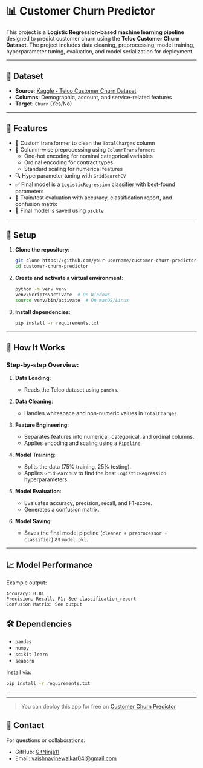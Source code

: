 # 📊 Customer Churn Predictor

This project is a **Logistic Regression-based machine learning pipeline** designed to predict customer churn using the **Telco Customer Churn Dataset**. The project includes data cleaning, preprocessing, model training, hyperparameter tuning, evaluation, and model serialization for deployment.

---

## 📁 Dataset

- **Source**: [Kaggle - Telco Customer Churn Dataset](https://www.kaggle.com/blastchar/telco-customer-churn)
- **Columns**: Demographic, account, and service-related features
- **Target**: `Churn` (Yes/No)

---

## 📌 Features

- 🧹 Custom transformer to clean the `TotalCharges` column
- 🧼 Column-wise preprocessing using `ColumnTransformer`:
  - One-hot encoding for nominal categorical variables
  - Ordinal encoding for contract types
  - Standard scaling for numerical features
- 🔍 Hyperparameter tuning with `GridSearchCV`
- ✅ Final model is a `LogisticRegression` classifier with best-found parameters
- 🧪 Train/test evaluation with accuracy, classification report, and confusion matrix
- 💾 Final model is saved using `pickle`

---

## 🔧 Setup

1. **Clone the repository**:
   ```bash
   git clone https://github.com/your-username/customer-churn-predictor.git
   cd customer-churn-predictor


2. **Create and activate a virtual environment**:

   ```bash
   python -m venv venv
   venv\Scripts\activate  # On Windows
   source venv/bin/activate  # On macOS/Linux
   ```

3. **Install dependencies**:

   ```bash
   pip install -r requirements.txt
   ```

---

## 🧠 How It Works

### Step-by-step Overview:

1. **Data Loading**:

   * Reads the Telco dataset using `pandas`.

2. **Data Cleaning**:

   * Handles whitespace and non-numeric values in `TotalCharges`.

3. **Feature Engineering**:

   * Separates features into numerical, categorical, and ordinal columns.
   * Applies encoding and scaling using a `Pipeline`.

4. **Model Training**:

   * Splits the data (75% training, 25% testing).
   * Applies `GridSearchCV` to find the best `LogisticRegression` hyperparameters.

5. **Model Evaluation**:

   * Evaluates accuracy, precision, recall, and F1-score.
   * Generates a confusion matrix.

6. **Model Saving**:

   * Saves the final model pipeline (`cleaner + preprocessor + classifier`) as `model.pkl`.

---

## 📈 Model Performance

Example output:

```
Accuracy: 0.81
Precision, Recall, F1: See classification_report
Confusion Matrix: See output
```

## 🛠 Dependencies

* `pandas`
* `numpy`
* `scikit-learn`
* `seaborn`

Install via:

```bash
pip install -r requirements.txt
```

---

---

> You can deploy this app for free on [Customer Churn Predictor](https://co2-emission-predictor-dveuw46vonjd6z2x3rxfza.streamlit.app/)



## 📩 Contact

For questions or collaborations:

* GitHub: [GitNinja11](https://github.com/GitNinja)
* Email: [vaishnavinewalkar04l@gmail.com](vaishnavinewalkar04l@gmail.com)
